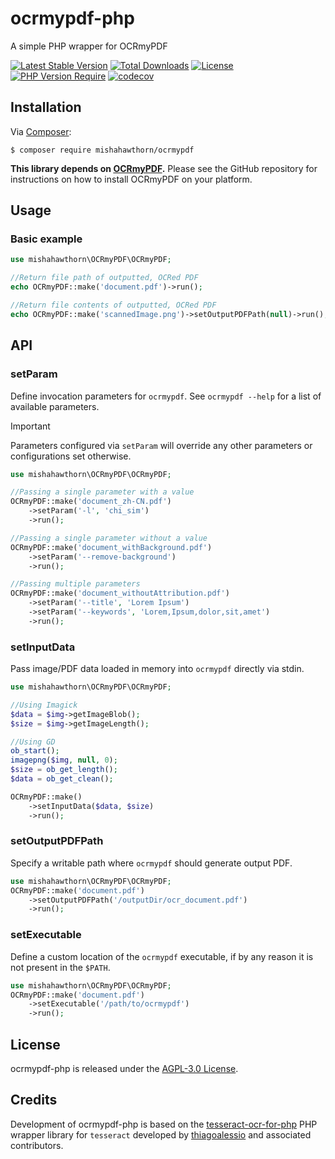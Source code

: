 # ocrmypdf-php

A simple PHP wrapper for OCRmyPDF

[![Latest Stable Version](http://poser.pugx.org/mishahawthorn/ocrmypdf/v)](https://packagist.org/packages/mishahawthorn/ocrmypdf)
[![Total Downloads](http://poser.pugx.org/mishahawthorn/ocrmypdf/downloads)](https://packagist.org/packages/mishahawthorn/ocrmypdf)
[![License](http://poser.pugx.org/mishahawthorn/ocrmypdf/license)](https://packagist.org/packages/mishahawthorn/ocrmypdf)
[![PHP Version Require](http://poser.pugx.org/mishahawthorn/ocrmypdf/require/php)](https://packagist.org/packages/mishahawthorn/ocrmypdf)
[![codecov](https://codecov.io/gh/mishahawthorn/ocrmypdf-php/graph/badge.svg?token=F3CU9T8LJU)](https://codecov.io/gh/mishahawthorn/ocrmypdf-php)

## Installation

Via [Composer][]:

    $ composer require mishahawthorn/ocrmypdf

**This library depends on [OCRmyPDF][].** Please see the GitHub repository for instructions on how to install OCRmyPDF
on your platform.

## Usage

### Basic example

```php
use mishahawthorn\OCRmyPDF\OCRmyPDF;

//Return file path of outputted, OCRed PDF
echo OCRmyPDF::make('document.pdf')->run();

//Return file contents of outputted, OCRed PDF
echo OCRmyPDF::make('scannedImage.png')->setOutputPDFPath(null)->run();
```

## API

### setParam

Define invocation parameters for `ocrmypdf`. See `ocrmypdf --help` for a list of available parameters.

> [!IMPORTANT]
> Parameters configured via `setParam` will override any other parameters or configurations set otherwise.

```php
use mishahawthorn\OCRmyPDF\OCRmyPDF;

//Passing a single parameter with a value
OCRmyPDF::make('document_zh-CN.pdf')
    ->setParam('-l', 'chi_sim')
    ->run();

//Passing a single parameter without a value
OCRmyPDF::make('document_withBackground.pdf')
    ->setParam('--remove-background')
    ->run();

//Passing multiple parameters
OCRmyPDF::make('document_withoutAttribution.pdf')
    ->setParam('--title', 'Lorem Ipsum')
    ->setParam('--keywords', 'Lorem,Ipsum,dolor,sit,amet')
    ->run();
```

### setInputData

Pass image/PDF data loaded in memory into `ocrmypdf` directly via stdin.

```php
use mishahawthorn\OCRmyPDF\OCRmyPDF;

//Using Imagick
$data = $img->getImageBlob();
$size = $img->getImageLength();

//Using GD
ob_start();
imagepng($img, null, 0);
$size = ob_get_length();
$data = ob_get_clean();

OCRmyPDF::make()
    ->setInputData($data, $size)
    ->run();
```

### setOutputPDFPath

Specify a writable path where `ocrmypdf` should generate output PDF.

```php
use mishahawthorn\OCRmyPDF\OCRmyPDF;
OCRmyPDF::make('document.pdf')
    ->setOutputPDFPath('/outputDir/ocr_document.pdf')
    ->run();
```

### setExecutable

Define a custom location of the `ocrmypdf` executable, if by any reason it is not present in the `$PATH`.

```php
use mishahawthorn\OCRmyPDF\OCRmyPDF;
OCRmyPDF::make('document.pdf')
    ->setExecutable('/path/to/ocrmypdf')
    ->run();
```

## License

ocrmypdf-php is released under the [AGPL-3.0 License][].

## Credits

Development of ocrmypdf-php is based on the [tesseract-ocr-for-php][] PHP wrapper library for `tesseract`
developed by [thiagoalessio][] and associated contributors.

[Composer]: http://getcomposer.org/

[OCRmyPDF]: https://github.com/jbarlow83/OCRmyPDF

[AGPL-3.0 License]: https://github.com/mishahawthorn/ocrmypdf-php/blob/main/LICENSE

[tesseract-ocr-for-php]: https://github.com/thiagoalessio/tesseract-ocr-for-php

[thiagoalessio]: https://github.com/thiagoalessio
